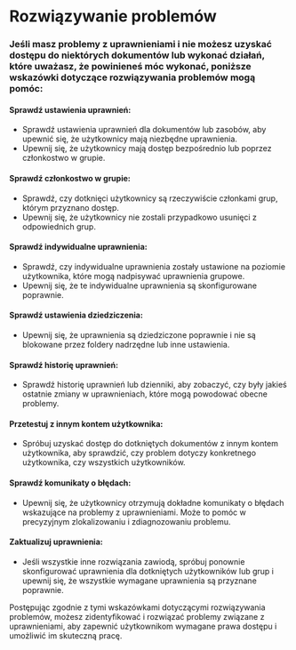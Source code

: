 # Rozwiązywanie problemów

### Jeśli masz problemy z uprawnieniami i nie możesz uzyskać dostępu do niektórych dokumentów lub wykonać działań, które uważasz, że powinieneś móc wykonać, poniższe wskazówki dotyczące rozwiązywania problemów mogą pomóc:

#### **Sprawdź ustawienia uprawnień:**&#x20;

* Sprawdź ustawienia uprawnień dla dokumentów lub zasobów, aby upewnić się, że użytkownicy mają niezbędne uprawnienia.&#x20;
* Upewnij się, że użytkownicy mają dostęp bezpośrednio lub poprzez członkostwo w grupie.

#### Sprawdź członkostwo w grupie:&#x20;

* Sprawdź, czy dotknięci użytkownicy są rzeczywiście członkami grup, którym przyznano dostęp.&#x20;
* Upewnij się, że użytkownicy nie zostali przypadkowo usunięci z odpowiednich grup.

#### Sprawdź indywidualne uprawnienia:&#x20;

* Sprawdź, czy indywidualne uprawnienia zostały ustawione na poziomie użytkownika, które mogą nadpisywać uprawnienia grupowe.&#x20;
* Upewnij się, że te indywidualne uprawnienia są skonfigurowane poprawnie.

#### Sprawdź ustawienia dziedziczenia:&#x20;

* Upewnij się, że uprawnienia są dziedziczone poprawnie i nie są blokowane przez foldery nadrzędne lub inne ustawienia.

#### Sprawdź historię uprawnień:&#x20;

* Sprawdź historię uprawnień lub dzienniki, aby zobaczyć, czy były jakieś ostatnie zmiany w uprawnieniach, które mogą powodować obecne problemy.

#### Przetestuj z innym kontem użytkownika:&#x20;

* Spróbuj uzyskać dostęp do dotkniętych dokumentów z innym kontem użytkownika, aby sprawdzić, czy problem dotyczy konkretnego użytkownika, czy wszystkich użytkowników.

#### Sprawdź komunikaty o błędach:&#x20;

* Upewnij się, że użytkownicy otrzymują dokładne komunikaty o błędach wskazujące na problemy z uprawnieniami. Może to pomóc w precyzyjnym zlokalizowaniu i zdiagnozowaniu problemu.

#### Zaktualizuj uprawnienia:&#x20;

* Jeśli wszystkie inne rozwiązania zawiodą, spróbuj ponownie skonfigurować uprawnienia dla dotkniętych użytkowników lub grup i upewnij się, że wszystkie wymagane uprawnienia są przyznane poprawnie.



Postępując zgodnie z tymi wskazówkami dotyczącymi rozwiązywania problemów, możesz zidentyfikować i rozwiązać problemy związane z uprawnieniami, aby zapewnić użytkownikom wymagane prawa dostępu i umożliwić im skuteczną pracę.